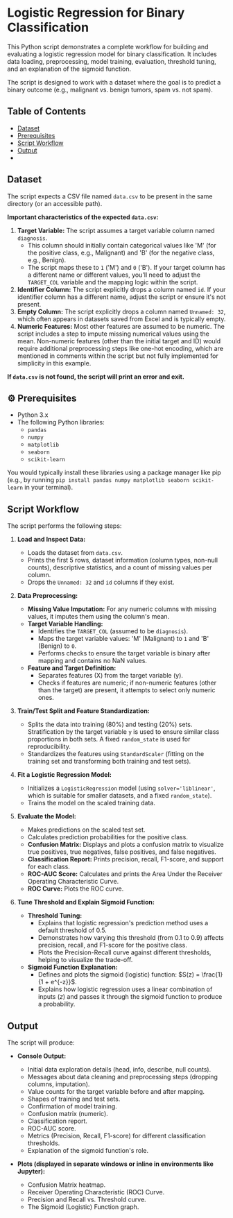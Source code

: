 # Logistic Regression for Binary Classification

This Python script demonstrates a complete workflow for building and evaluating a logistic regression model for binary classification. It includes data loading, preprocessing, model training, evaluation, threshold tuning, and an explanation of the sigmoid function.

The script is designed to work with a dataset where the goal is to predict a binary outcome (e.g., malignant vs. benign tumors, spam vs. not spam).

## Table of Contents

* [Dataset](#-dataset)
* [Prerequisites](#-prerequisites)
* [Script Workflow](#-script-workflow)
* [Output](#-output)
* 
## Dataset

The script expects a CSV file named `data.csv` to be present in the same directory (or an accessible path).

**Important characteristics of the expected `data.csv`:**

1.  **Target Variable:** The script assumes a target variable column named `diagnosis`.
    * This column should initially contain categorical values like 'M' (for the positive class, e.g., Malignant) and 'B' (for the negative class, e.g., Benign).
    * The script maps these to `1` ('M') and `0` ('B'). If your target column has a different name or different values, you'll need to adjust the `TARGET_COL` variable and the mapping logic within the script.
2.  **Identifier Column:** The script explicitly drops a column named `id`. If your identifier column has a different name, adjust the script or ensure it's not present.
3.  **Empty Column:** The script explicitly drops a column named `Unnamed: 32`, which often appears in datasets saved from Excel and is typically empty.
4.  **Numeric Features:** Most other features are assumed to be numeric. The script includes a step to impute missing numerical values using the mean. Non-numeric features (other than the initial target and ID) would require additional preprocessing steps like one-hot encoding, which are mentioned in comments within the script but not fully implemented for simplicity in this example.

**If `data.csv` is not found, the script will print an error and exit.**

## ⚙️ Prerequisites

* Python 3.x
* The following Python libraries:
    * `pandas`
    * `numpy`
    * `matplotlib`
    * `seaborn`
    * `scikit-learn`

You would typically install these libraries using a package manager like pip (e.g., by running `pip install pandas numpy matplotlib seaborn scikit-learn` in your terminal).

## Script Workflow

The script performs the following steps:

1.  **Load and Inspect Data:**
    * Loads the dataset from `data.csv`.
    * Prints the first 5 rows, dataset information (column types, non-null counts), descriptive statistics, and a count of missing values per column.
    * Drops the `Unnamed: 32` and `id` columns if they exist.

2.  **Data Preprocessing:**
    * **Missing Value Imputation:** For any numeric columns with missing values, it imputes them using the column's mean.
    * **Target Variable Handling:**
        * Identifies the `TARGET_COL` (assumed to be `diagnosis`).
        * Maps the target variable values: 'M' (Malignant) to `1` and 'B' (Benign) to `0`.
        * Performs checks to ensure the target variable is binary after mapping and contains no NaN values.
    * **Feature and Target Definition:**
        * Separates features (X) from the target variable (y).
        * Checks if features are numeric; if non-numeric features (other than the target) are present, it attempts to select only numeric ones.

3.  **Train/Test Split and Feature Standardization:**
    * Splits the data into training (80%) and testing (20%) sets. Stratification by the target variable `y` is used to ensure similar class proportions in both sets. A fixed `random_state` is used for reproducibility.
    * Standardizes the features using `StandardScaler` (fitting on the training set and transforming both training and test sets).

4.  **Fit a Logistic Regression Model:**
    * Initializes a `LogisticRegression` model (using `solver='liblinear'`, which is suitable for smaller datasets, and a fixed `random_state`).
    * Trains the model on the scaled training data.

5.  **Evaluate the Model:**
    * Makes predictions on the scaled test set.
    * Calculates prediction probabilities for the positive class.
    * **Confusion Matrix:** Displays and plots a confusion matrix to visualize true positives, true negatives, false positives, and false negatives.
    * **Classification Report:** Prints precision, recall, F1-score, and support for each class.
    * **ROC-AUC Score:** Calculates and prints the Area Under the Receiver Operating Characteristic Curve.
    * **ROC Curve:** Plots the ROC curve.

6.  **Tune Threshold and Explain Sigmoid Function:**
    * **Threshold Tuning:**
        * Explains that logistic regression's prediction method uses a default threshold of 0.5.
        * Demonstrates how varying this threshold (from 0.1 to 0.9) affects precision, recall, and F1-score for the positive class.
        * Plots the Precision-Recall curve against different thresholds, helping to visualize the trade-off.
    * **Sigmoid Function Explanation:**
        * Defines and plots the sigmoid (logistic) function: $S(z) = \frac{1}{1 + e^{-z}}$.
        * Explains how logistic regression uses a linear combination of inputs ($z$) and passes it through the sigmoid function to produce a probability.

## Output

The script will produce:

* **Console Output:**
    * Initial data exploration details (head, info, describe, null counts).
    * Messages about data cleaning and preprocessing steps (dropping columns, imputation).
    * Value counts for the target variable before and after mapping.
    * Shapes of training and test sets.
    * Confirmation of model training.
    * Confusion matrix (numeric).
    * Classification report.
    * ROC-AUC score.
    * Metrics (Precision, Recall, F1-score) for different classification thresholds.
    * Explanation of the sigmoid function's role.

* **Plots (displayed in separate windows or inline in environments like Jupyter):**
    * Confusion Matrix heatmap.
    * Receiver Operating Characteristic (ROC) Curve.
    * Precision and Recall vs. Threshold curve.
    * The Sigmoid (Logistic) Function graph.
